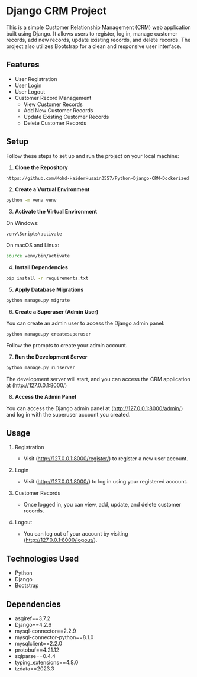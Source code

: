 # Django CRM Project

This is a simple Customer Relationship Management (CRM) web application built using Django. It allows users to register, log in, manage customer records, add new records, update existing records, and delete records. The project also utilizes Bootstrap for a clean and responsive user interface.

## Features

- User Registration
- User Login
- User Logout
- Customer Record Management
  - View Customer Records
  - Add New Customer Records
  - Update Existing Customer Records
  - Delete Customer Records

## Setup

Follow these steps to set up and run the project on your local machine:

1. **Clone the Repository**

  ```bash
  https://github.com/Mohd-HaiderHusain3557/Python-Django-CRM-Dockerized
  ```
   
2. **Create a Vurtual Environment**

  ```bash
  python -m venv venv
  ```

3. **Activate the Virtual Environment**

  On Windows:
  ```bash
  venv\Scripts\activate
  ```

  On macOS and Linux:
  ```bash
  source venv/bin/activate
  ```

4. **Install Dependencies**

  ```bash
  pip install -r requirements.txt
  ```

5. **Apply Database Migrations**

  ```bash
  python manage.py migrate
  ```

6. **Create a Superuser (Admin User)**
   
  You can create an admin user to access the Django admin panel:
  ```bash
  python manage.py createsuperuser
  ```
  Follow the prompts to create your admin account.

7. **Run the Development Server**

  ```bash
  python manage.py runserver
  ```
  The development server will start, and you can access the CRM application at (http://127.0.0.1:8000/)

8. **Access the Admin Panel**

   
  You can access the Django admin panel at (http://127.0.0.1:8000/admin/) and log in with the superuser account you created.


## Usage

1. Registration
   - Visit (http://127.0.0.1:8000/register/) to register a new user account.

2. Login
   - Visit (http://127.0.0.1:8000/) to log in using your registered account.

3. Customer Records
   - Once logged in, you can view, add, update, and delete customer records.

4. Logout
   - You can log out of your account by visiting (http://127.0.0.1:8000/logout/).


## Technologies Used

- Python
- Django
- Bootstrap


## Dependencies

- asgiref==3.7.2
- Django==4.2.6
- mysql-connector==2.2.9
- mysql-connector-python==8.1.0
- mysqlclient==2.2.0
- protobuf==4.21.12
- sqlparse==0.4.4
- typing_extensions==4.8.0
- tzdata==2023.3

